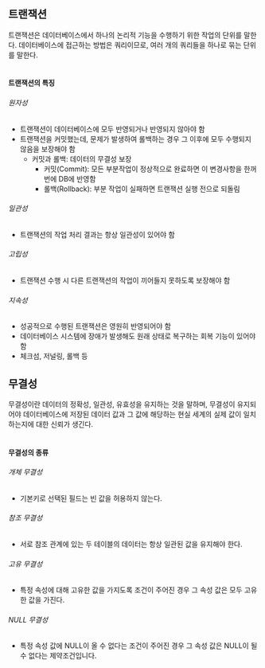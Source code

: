 ## 트랜잭션
트랜잭션은 데이터베이스에서 하나의 논리적 기능을 수행하기 위한 작업의 단위를 말한다. 데이터베이스에 접근하는 방법은 쿼리이므로, 여러 개의 쿼리들을 하나로 묶는 단위를 말한다.
<br></br>

#### 트랜잭션의 특징
###### 원자성
* 트랜잭션이 데이터베이스에 모두 반영되거나 반영되지 않아야 함
* 트랜잭션을 커밋했는데, 문제가 발생하여 롤백하는 경우 그 이후에 모두 수행되지 않음을 보장해야 함
  * 커밋과 롤백: 데이터의 무결성 보장
    * 커밋(Commit): 모든 부분작업이 정상적으로 완료하면 이 변경사항을 한꺼번에 DB에 반영함
    * 롤백(Rollback): 부분 작업이 실패하면 트랜잭션 실행 전으로 되돌림
###### 일관성
* 트랜잭션의 작업 처리 결과는 항상 일관성이 있어야 함
###### 고립성
* 트랜잭션 수행 시 다른 트랜잭션의 작업이 끼어들지 못하도록 보장해야 함
###### 지속성
* 성공적으로 수행된 트랜잭션은 영원히 반영되어야 함
* 데이터베이스 시스템에 장애가 발생해도 원래 상태로 복구하는 회복 기능이 있어야 함
* 체크섬, 저널링, 롤백 등
 

 

## 무결성
무결성이란 데이터의 정확성, 일관성, 유효성을 유지하는 것을 말하며, 무결성이 유지되어야 데이터베이스에 저장된 데이터 값과 그 값에 해당하는 현실 세계의 실제 값이 일치하는지에 대한 신뢰가 생긴다.
<br></br>

#### 무결성의 종류
###### 개체 무결성
* 기본키로 선택된 필드는 빈 값을 허용하지 않는다.
###### 참조 무결성
* 서로 참조 관계에 있는 두 테이블의 데이터는 항상 일관된 값을 유지해야 한다.
###### 고유 무결성
* 특정 속성에 대해 고유한 값을 가지도록 조건이 주어진 경우 그 속성 값은 모두 고유한 값을 가진다.
###### NULL 무결성
* 특정 속성 값에 NULL이 올 수 없다는 조건이 주어진 경우 그 속성 값은 NULL이 될 수 없다는 제약조건입니다.

